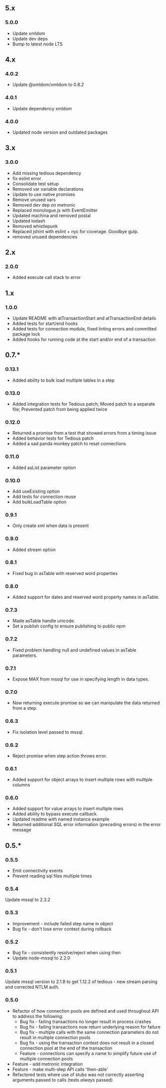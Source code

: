 ## 5.x

### 5.0.0

* Update xmldom
* Update dev deps
* Bump to latest node LTS

## 4.x

### 4.0.2

* Update @xmldom/xmldom to 0.8.2

### 4.0.1

* Update dependency xmldom

### 4.0.0

* Updated node version and outdated packages

## 3.x

### 3.0.0

* Add missing tedious dependency
* fix eslint error
* Consolidate test setup
* Removed var variable declarations
* Update to use native promises
* Remove unused vars
* Removed dev dep on metronic
* Replaced monologue.js with EventEmitter
* Updated machina and removed postal
* Updated lodash
* Removed whistlepunk
* Replaced jshint with eslint + nyc for coverage. Goodbye gulp.
* removed unused dependencies

## 2.x

### 2.0.0

* Added execute call stack to error

## 1.x

### 1.0.0

* Update README with atTransactionStart and atTransactionEnd details
* Added tests for start/end hooks
* Added tests for connection module, fixed linting errors and committed package lock
* Added hooks for running code at the start and/or end of a transaction

## 0.7.*

### 0.13.1

* Added ability to bulk load multiple tables in a step

### 0.13.0

* Added integration tests for Tedious patch; Moved patch to a separate file; Prevented patch from being applied twice

### 0.12.0

* Returned a promise from a test that showed errors from a timing issue
* Added behavior tests for Tedious patch
* Added a sad panda monkey patch to reset connections

### 0.11.0

* Added asList parameter option

### 0.10.0

* Add useExisting option
* Add tests for connection reuse
* Add bulkLoadTable option

### 0.9.1

* Only create xml when data is present

### 0.9.0

* Added stream option

### 0.8.1

* Fixed bug in asTable with reserved word properties

### 0.8.0

* Added support for dates and reserved word property names in asTable.

### 0.7.3

* Made asTable handle unicode.
* Set a publish config to ensure publishing to public npm

### 0.7.2

* Fixed problem handling null and undefined values in asTable parameters.

### 0.7.1

* Expose MAX from mssql for use in specifying length in data types.

### 0.7.0

* Now returning execute promise so we can manipulate the data returned from a step.

### 0.6.3

* Fix isolation level passed to mssql.

### 0.6.2

* Reject promise when step action throws error.

### 0.6.1

* Added support for object arrays to insert multiple rows with multiple columns

### 0.6.0
* Added support for value arrays to insert multiple rows
* Added ability to bypass execute callback.
* Updated readme with named instance example
* Returned additional SQL error information (preceding errors) in the error message

## 0.5.*

### 0.5.5
 * Emit connectivity events
 * Prevent reading sql files multiple times

### 0.5.4
Update mssql to 2.3.2

### 0.5.3
 * Improvement - include failed step name in  object
 * Bug fix - don't lose error context during rollback

### 0.5.2
 * Bug fix - consistently resolve/reject when using then
 * Update node-mssql to 2.2.0

### 0.5.1

Update mssql version to 2.1.8 to get 1.12.2 of tedious - new stream parsing and corrected NTLM auth.

### 0.5.0

 * Refactor of how connection pools are defined and used throughout API to address the following:
   * Bug fix - failing transactions no longer result in process crashes
   * Bug fix - failing transactions now return underlying reason for failure
   * Bug fix - multiple calls with the same connection parameters do not result in multiple connection pools
   * Bug fix - using the transaction context does not result in a closed connection pool at the end of the transaction
   * Feature - connections can specify a name to simplify future use of multiple connection pools
 * Feature - add metronic integration
 * Feature - make multi-step API calls 'then-able'
 * Refactored tests where use of stubs was not correctly asserting arguments passed to calls (tests *always* passed)
